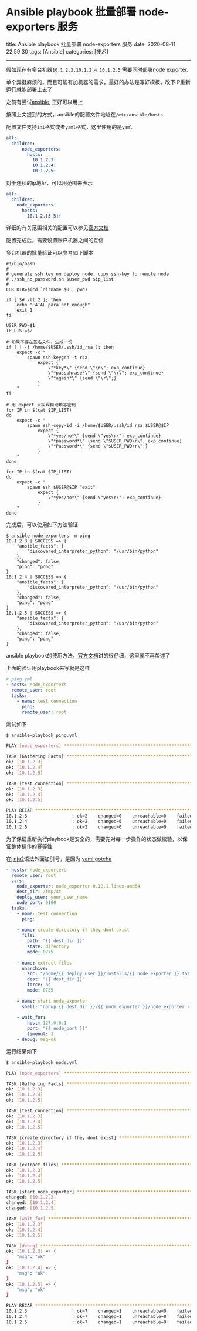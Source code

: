 # Ansible playbook 批量部署 node-exporters 服务


title: Ansible playbook 批量部署 node-exporters 服务
date: 2020-08-11 22:59:30
tags: [Ansible] 
categories: [技术]

------




假如现在有多台机器`10.1.2.3,10.1.2.4,10.1.2.5` 需要同时部署node exporter.

单个弄挺麻烦的，而且可能有加机器的需求，最好的办法是写好模板，改下IP重新运行就能部署上去了

之前有尝试[ansible](https://counter2015.com/2020/06/12/ansible), 正好可以用上

按照上文提到的方式，ansible的配置文件地址在`/etc/ansible/hosts`

配置文件支持`ini`格式或者`yaml`格式，这里使用的是`yaml`

```yaml
all:
  children:
	  node_exporters:
	    hosts:
	      10.1.2.3:
	      10.1.2.4:
	      10.1.2.5:
```

对于连续的ip地址，可以用范围来表示

```yaml
all:
  children:
    node_exporters:
      hosts:
        10.1.2.[3-5]:
```

详细的有关范围相关的配置可以参见[官方文档](https://docs.ansible.com/ansible/latest/user_guide/intro_inventory.html#adding-ranges-of-hosts)

配置完成后，需要设置账户机器之间的互信

多台机器的批量验证可以参考如下脚本

```shell
#!/bin/bash
#
# generate ssh key on deploy node, copy ssh-key to remote node
# ./ssh_no_password.sh $user_pwd $ip_list
#
CUR_DIR=$(cd `dirname $0`; pwd)

if [ $# -lt 2 ]; then
    echo "FATAL para not enough"
    exit 1
fi

USER_PWD=$1
IP_LIST=$2

# 如果不存在签名文件，生成一份
if [ ! -f /home/$USER/.ssh/id_rsa ]; then
    expect -c "
        spawn ssh-keygen -t rsa
            expect {
                \"*key*\" {send \"\r\"; exp_continue}     
                \"*passphrase*\" {send \"\r\"; exp_continue}     
                \"*again*\" {send \"\r\";}  
            }
    "
fi

# 用 expect 来实现自动填写密码
for IP in $(cat $IP_LIST)
do 
    expect -c "
        spawn ssh-copy-id -i /home/$USER/.ssh/id_rsa $USER@$IP
            expect {
                \"*yes/no*\" {send \"yes\r\"; exp_continue}     
                \"*password*\" {send \"$USER_PWD\r\"; exp_continue}     
                \"*Password*\" {send \"$USER_PWD\r\";}
            }
    "
done    

for IP in $(cat $IP_LIST)
do 
    expect -c "
        spawn ssh $USER@$IP "exit"
            expect {
                \"*yes/no*\" {send \"yes\r\"; exp_continue}
            }
    "
done 
```





完成后，可以使用如下方法验证

```shell
$ ansible node_exporters -m ping
10.1.2.3 | SUCCESS => {
    "ansible_facts": {
        "discovered_interpreter_python": "/usr/bin/python"
    }, 
    "changed": false, 
    "ping": "pong"
}
10.1.2.4 | SUCCESS => {
    "ansible_facts": {
        "discovered_interpreter_python": "/usr/bin/python"
    }, 
    "changed": false, 
    "ping": "pong"
}
10.1.2.5 | SUCCESS => {
    "ansible_facts": {
        "discovered_interpreter_python": "/usr/bin/python"
    }, 
    "changed": false, 
    "ping": "pong"
}
```







ansible playbook的使用方法，[官方文档](https://docs.ansible.com/ansible/latest/user_guide/playbooks_intro.html)讲的很仔细，这里就不再赘述了

上面的验证用playbook来写就是这样

```yaml
# ping.yml
- hosts: node_exporters
  remote_user: root
  tasks:
    - name: test connection
      ping:
      remote_user: root
```



测试如下

```bash
$ ansible-playbook ping.yml

PLAY [node_exporters] ***************************************************************************************************************

TASK [Gathering Facts] **************************************************************************************************************
ok: [10.1.2.3]
ok: [10.1.2.4]
ok: [10.1.2.5]

TASK [test connection] **************************************************************************************************************
ok: [10.1.2.3]
ok: [10.1.2.4]
ok: [10.1.2.5]

PLAY RECAP **************************************************************************************************************************
10.1.2.3                 : ok=2    changed=0    unreachable=0    failed=0    skipped=0    rescued=0    ignored=0   
10.1.2.4                 : ok=2    changed=0    unreachable=0    failed=0    skipped=0    rescued=0    ignored=0   
10.1.2.5                 : ok=2    changed=0    unreachable=0    failed=0    skipped=0    rescued=0    ignored=0   
```



为了保证重新执行playbook是安全的，需要先对每一步操作的状态做校验，以保证整体操作的幂等性

在[jinja2](https://jinja.palletsprojects.com/en/2.11.x/)语法外面加引号，是因为 [yaml gotcha](https://docs.ansible.com/ansible/latest/user_guide/playbooks_variables.html#hey-wait-a-yaml-gotcha)

```yaml
- hosts: node_exporters
  remote_user: root
  vars:
    node_exporter: node_exporter-0.18.1.linux-amd64
    dest_dir: /tmp/4t
    deploy_user: your_user_name
    node_port: 9100
  tasks:
    - name: test connection
      ping:
      
    - name: create directory if they dont exist
      file:
        path: "{{ dest_dir }}"
        state: directory
        mode: 0775
        
    - name: extract files
      unarchive:
        src: "/home/{{ deploy_user }}/installs/{{ node_exporter }}.tar.gz"
        dest: "{{ dest_dir }}"
        force: no
        mode: 0755
      
    - name: start node_exporter
      shell: "nohup {{ dest_dir }}/{{ node_exporter }}/node_exporter --web.listen-address=':{{ node_port }}' &"
        
    - wait_for: 
        host: 127.0.0.1 
        port: "{{ node_port }}" 
        timeout: 1
    - debug: msg=ok
```



运行结果如下

```bash
$ ansible-playbook node.yml 

PLAY [node_exporters] ***************************************************************************************************************

TASK [Gathering Facts] **************************************************************************************************************
ok: [10.1.2.3]
ok: [10.1.2.4]
ok: [10.1.2.5]

TASK [test connection] **************************************************************************************************************
ok: [10.1.2.3]
ok: [10.1.2.4]
ok: [10.1.2.5]

TASK [create directory if they dont exist] ******************************************************************************************
ok: [10.1.2.3]
ok: [10.1.2.4]
ok: [10.1.2.5]

TASK [extract files] ****************************************************************************************************************
ok: [10.1.2.3]
ok: [10.1.2.4]
ok: [10.1.2.5]

TASK [start node_exporter] **********************************************************************************************************
changed: [10.1.2.3]
changed: [10.1.2.4]
changed: [10.1.2.5]

TASK [wait_for] *********************************************************************************************************************
ok: [10.1.2.3]
ok: [10.1.2.4]
ok: [10.1.2.5]

TASK [debug] ************************************************************************************************************************
ok: [10.1.2.3] => {
    "msg": "ok"
}
ok: [10.1.2.4] => {
    "msg": "ok"
}
ok: [10.1.2.5] => {
    "msg": "ok"
}

PLAY RECAP **************************************************************************************************************************
10.1.2.3                 : ok=7    changed=1    unreachable=0    failed=0    skipped=0    rescued=0    ignored=0   
10.1.2.4                 : ok=7    changed=1    unreachable=0    failed=0    skipped=0    rescued=0    ignored=0 
10.1.2.5                 : ok=7    changed=1    unreachable=0    failed=0    skipped=0    rescued=0    ignored=0  
```


